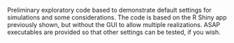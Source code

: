 Preliminary exploratory code based to demonstrate default settings for simulations and some considerations. The code is based on the R Shiny app previously shown, but without the GUI to allow multiple realizations. ASAP executables are provided so that other settings can be tested, if you wish.

